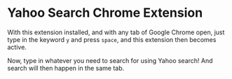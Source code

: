 # Yahoo Search Chrome Extension

With this extension installed, and with any tab of Google Chrome open, just type in the keyword `y` and press `space`, and this extension then becomes active.

Now, type in whatever you need to search for using Yahoo search! And search will then happen in the same tab.
